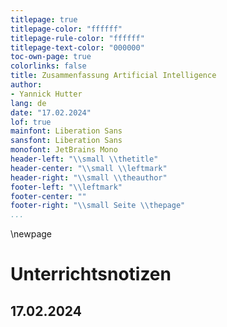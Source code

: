 ```yaml
---
titlepage: true
titlepage-color: "ffffff"
titlepage-rule-color: "ffffff"
titlepage-text-color: "000000"
toc-own-page: true
colorlinks: false
title: Zusammenfassung Artificial Intelligence 
author:
- Yannick Hutter 
lang: de
date: "17.02.2024"
lof: true
mainfont: Liberation Sans
sansfont: Liberation Sans
monofont: JetBrains Mono
header-left: "\\small \\thetitle"
header-center: "\\small \\leftmark"
header-right: "\\small \\theauthor"
footer-left: "\\leftmark"
footer-center: ""
footer-right: "\\small Seite \\thepage"
...
```


\newpage

# Unterrichtsnotizen

## 17.02.2024